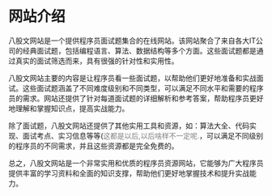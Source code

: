 # 网站介绍
八股文网站是一个提供程序员面试题集合的在线网站。该网站聚合了来自各大IT公司的经典面试题，包括编程语言、算法、数据结构等多个方面。这些面试题都是通过真实的面试筛选而来，具有很强的针对性和实用性。

八股文网站主要的内容是让程序员看一些面试题，以帮助他们更好地准备和实战面试。这些面试题涵盖了不同难度级别和不同类型，可以满足不同水平和需要的程序员的需求。网站还提供了针对每道面试题的详细解析和参考答案，帮助程序员更好地理解和掌握知识点，提高实战能力。

除了面试题，八股文网站还提供了其他实用工具和资源，如：算法大全、代码实现、面试考点、实习信息等等(<span style="color:gray">这都是以后,以后啥样不一定呢.</span>，可以满足不同级别的程序员的不同需求，并且这些资源都是完全免费的。

总之，八股文网站是一个非常实用和优质的程序员资源网站，它能够为广大程序员提供丰富的学习资料和全面的知识支撑，帮助他们更好地掌握技术和提升实战能力。

